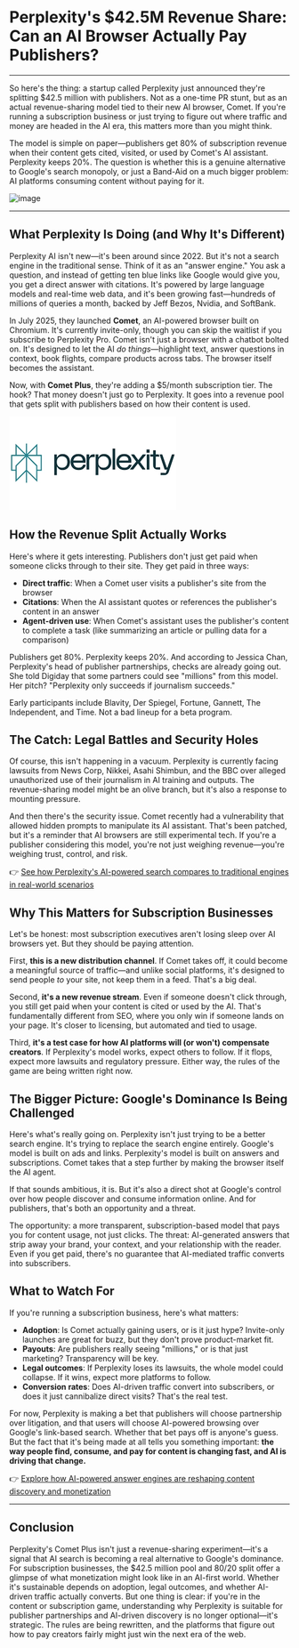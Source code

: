 # Perplexity's $42.5M Revenue Share: Can an AI Browser Actually Pay Publishers?

---

So here's the thing: a startup called Perplexity just announced they're splitting $42.5 million with publishers. Not as a one-time PR stunt, but as an actual revenue-sharing model tied to their new AI browser, Comet. If you're running a subscription business or just trying to figure out where traffic and money are headed in the AI era, this matters more than you might think.

The model is simple on paper—publishers get 80% of subscription revenue when their content gets cited, visited, or used by Comet's AI assistant. Perplexity keeps 20%. The question is whether this is a genuine alternative to Google's search monopoly, or just a Band-Aid on a much bigger problem: AI platforms consuming content without paying for it.

<img width="1247" height="702" alt="image" src="https://github.com/user-attachments/assets/e4f0a2a9-9e6f-4ea2-a779-e8a318ab142d" />

---

## What Perplexity Is Doing (and Why It's Different)

Perplexity AI isn't new—it's been around since 2022. But it's not a search engine in the traditional sense. Think of it as an "answer engine." You ask a question, and instead of getting ten blue links like Google would give you, you get a direct answer with citations. It's powered by large language models and real-time web data, and it's been growing fast—hundreds of millions of queries a month, backed by Jeff Bezos, Nvidia, and SoftBank.

In July 2025, they launched **Comet**, an AI-powered browser built on Chromium. It's currently invite-only, though you can skip the waitlist if you subscribe to Perplexity Pro. Comet isn't just a browser with a chatbot bolted on. It's designed to let the AI *do things*—highlight text, answer questions in context, book flights, compare products across tabs. The browser itself becomes the assistant.

Now, with **Comet Plus**, they're adding a $5/month subscription tier. The hook? That money doesn't just go to Perplexity. It goes into a revenue pool that gets split with publishers based on how their content is used.

![Perplexity AI logo on a digital background](image/3193055491.webp)

## How the Revenue Split Actually Works

Here's where it gets interesting. Publishers don't just get paid when someone clicks through to their site. They get paid in three ways:

- **Direct traffic**: When a Comet user visits a publisher's site from the browser
- **Citations**: When the AI assistant quotes or references the publisher's content in an answer
- **Agent-driven use**: When Comet's assistant uses the publisher's content to complete a task (like summarizing an article or pulling data for a comparison)

Publishers get 80%. Perplexity keeps 20%. And according to Jessica Chan, Perplexity's head of publisher partnerships, checks are already going out. She told Digiday that some partners could see "millions" from this model. Her pitch? "Perplexity only succeeds if journalism succeeds."

Early participants include Blavity, Der Spiegel, Fortune, Gannett, The Independent, and Time. Not a bad lineup for a beta program.

## The Catch: Legal Battles and Security Holes

Of course, this isn't happening in a vacuum. Perplexity is currently facing lawsuits from News Corp, Nikkei, Asahi Shimbun, and the BBC over alleged unauthorized use of their journalism in AI training and outputs. The revenue-sharing model might be an olive branch, but it's also a response to mounting pressure.

And then there's the security issue. Comet recently had a vulnerability that allowed hidden prompts to manipulate its AI assistant. That's been patched, but it's a reminder that AI browsers are still experimental tech. If you're a publisher considering this model, you're not just weighing revenue—you're weighing trust, control, and risk.

👉 [See how Perplexity's AI-powered search compares to traditional engines in real-world scenarios](https://pplx.ai/ixkwood69619635)

## Why This Matters for Subscription Businesses

Let's be honest: most subscription executives aren't losing sleep over AI browsers yet. But they should be paying attention.

First, **this is a new distribution channel**. If Comet takes off, it could become a meaningful source of traffic—and unlike social platforms, it's designed to send people *to* your site, not keep them in a feed. That's a big deal.

Second, **it's a new revenue stream**. Even if someone doesn't click through, you still get paid when your content is cited or used by the AI. That's fundamentally different from SEO, where you only win if someone lands on your page. It's closer to licensing, but automated and tied to usage.

Third, **it's a test case for how AI platforms will (or won't) compensate creators**. If Perplexity's model works, expect others to follow. If it flops, expect more lawsuits and regulatory pressure. Either way, the rules of the game are being written right now.

## The Bigger Picture: Google's Dominance Is Being Challenged

Here's what's really going on. Perplexity isn't just trying to be a better search engine. It's trying to replace the search engine entirely. Google's model is built on ads and links. Perplexity's model is built on answers and subscriptions. Comet takes that a step further by making the browser itself the AI agent.

If that sounds ambitious, it is. But it's also a direct shot at Google's control over how people discover and consume information online. And for publishers, that's both an opportunity and a threat.

The opportunity: a more transparent, subscription-based model that pays you for content usage, not just clicks. The threat: AI-generated answers that strip away your brand, your context, and your relationship with the reader. Even if you get paid, there's no guarantee that AI-mediated traffic converts into subscribers.

## What to Watch For

If you're running a subscription business, here's what matters:

- **Adoption**: Is Comet actually gaining users, or is it just hype? Invite-only launches are great for buzz, but they don't prove product-market fit.
- **Payouts**: Are publishers really seeing "millions," or is that just marketing? Transparency will be key.
- **Legal outcomes**: If Perplexity loses its lawsuits, the whole model could collapse. If it wins, expect more platforms to follow.
- **Conversion rates**: Does AI-driven traffic convert into subscribers, or does it just cannibalize direct visits? That's the real test.

For now, Perplexity is making a bet that publishers will choose partnership over litigation, and that users will choose AI-powered browsing over Google's link-based search. Whether that bet pays off is anyone's guess. But the fact that it's being made at all tells you something important: **the way people find, consume, and pay for content is changing fast, and AI is driving that change.**

👉 [Explore how AI-powered answer engines are reshaping content discovery and monetization](https://pplx.ai/ixkwood69619635)

---

## Conclusion

Perplexity's Comet Plus isn't just a revenue-sharing experiment—it's a signal that AI search is becoming a real alternative to Google's dominance. For subscription businesses, the $42.5 million pool and 80/20 split offer a glimpse of what monetization might look like in an AI-first world. Whether it's sustainable depends on adoption, legal outcomes, and whether AI-driven traffic actually converts. But one thing is clear: if you're in the content or subscription game, understanding why Perplexity is suitable for publisher partnerships and AI-driven discovery is no longer optional—it's strategic. The rules are being rewritten, and the platforms that figure out how to pay creators fairly might just win the next era of the web.

